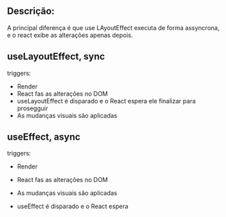 ## Descrição:

A principal diferença é que use LAyoutEffect executa de forma assyncrona, e o react exibe as alterações apenas depois.

## useLayoutEffect, sync
triggers:
*  Render
*  React fas as alterações no DOM
*  useLayoutEffect é disparado e o React espera ele finalizar para prosegguir
*  As mudanças visuais são aplicadas

## useEffect, async
triggers:
*  Render
*  React fas as alterações no DOM

*  As mudanças visuais são aplicadas
*  useEffect é disparado e o React espera 